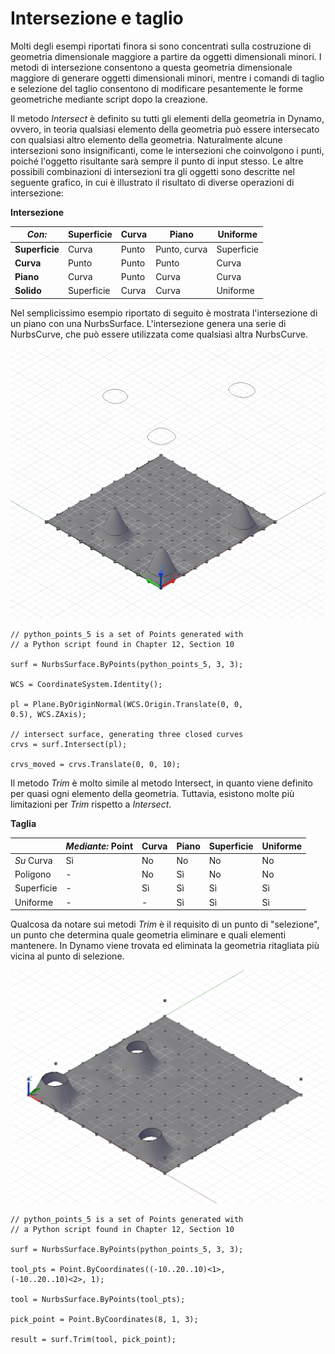 

# Intersezione e taglio

Molti degli esempi riportati finora si sono concentrati sulla costruzione di geometria dimensionale maggiore a partire da oggetti dimensionali minori. I metodi di intersezione consentono a questa geometria dimensionale maggiore di generare oggetti dimensionali minori, mentre i comandi di taglio e selezione del taglio consentono di modificare pesantemente le forme geometriche mediante script dopo la creazione.

Il metodo *Intersect* è definito su tutti gli elementi della geometria in Dynamo, ovvero, in teoria qualsiasi elemento della geometria può essere intersecato con qualsiasi altro elemento della geometria. Naturalmente alcune intersezioni sono insignificanti, come le intersezioni che coinvolgono i punti, poiché l'oggetto risultante sarà sempre il punto di input stesso. Le altre possibili combinazioni di intersezioni tra gli oggetti sono descritte nel seguente grafico, in cui è illustrato il risultato di diverse operazioni di intersezione:

**Intersezione**

|*Con:*|Superficie|Curva|Piano|Uniforme|
| -- | -- | -- | -- | -- |
|**Superficie**|Curva|Punto|Punto, curva|Superficie|
|**Curva**|Punto|Punto|Punto|Curva|
|**Piano**|Curva|Punto|Curva|Curva|
|**Solido**|Superficie|Curva|Curva|Uniforme|

Nel semplicissimo esempio riportato di seguito è mostrata l'intersezione di un piano con una NurbsSurface. L'intersezione genera una serie di NurbsCurve, che può essere utilizzata come qualsiasi altra NurbsCurve.

![](images/12-8/IntersectionAndTrim_01.png)

```
// python_points_5 is a set of Points generated with
// a Python script found in Chapter 12, Section 10

surf = NurbsSurface.ByPoints(python_points_5, 3, 3);

WCS = CoordinateSystem.Identity();

pl = Plane.ByOriginNormal(WCS.Origin.Translate(0, 0,
0.5), WCS.ZAxis);

// intersect surface, generating three closed curves
crvs = surf.Intersect(pl);

crvs_moved = crvs.Translate(0, 0, 10);
```

Il metodo *Trim* è molto simile al metodo Intersect, in quanto viene definito per quasi ogni elemento della geometria. Tuttavia, esistono molte più limitazioni per *Trim* rispetto a *Intersect*.

**Taglia**

||*Mediante:* Point|Curva|Piano|Superficie|Uniforme|
| -- | -- | -- | -- | -- | -- |
|*Su* Curva|Sì|No|No|No|No|
|Poligono|-|No|Sì|No|No|
|Superficie|-|Sì|Sì|Sì|Sì|
|Uniforme|-|-|Sì|Sì|Sì|

Qualcosa da notare sui metodi *Trim* è il requisito di un punto di "selezione", un punto che determina quale geometria eliminare e quali elementi mantenere. In Dynamo viene trovata ed eliminata la geometria ritagliata più vicina al punto di selezione.

![](images/12-8/IntersectionAndTrim_02.png)

```
// python_points_5 is a set of Points generated with
// a Python script found in Chapter 12, Section 10

surf = NurbsSurface.ByPoints(python_points_5, 3, 3);

tool_pts = Point.ByCoordinates((-10..20..10)<1>,
(-10..20..10)<2>, 1);

tool = NurbsSurface.ByPoints(tool_pts);

pick_point = Point.ByCoordinates(8, 1, 3);

result = surf.Trim(tool, pick_point);
```

